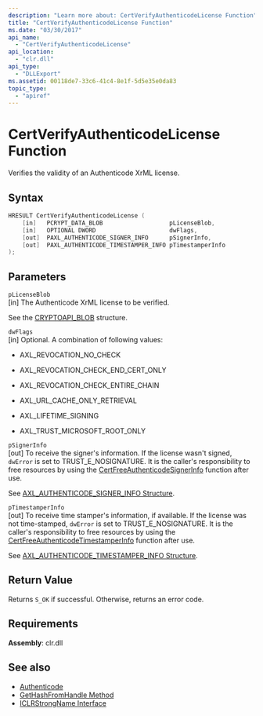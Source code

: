 ```yaml
---
description: "Learn more about: CertVerifyAuthenticodeLicense Function"
title: "CertVerifyAuthenticodeLicense Function"
ms.date: "03/30/2017"
api_name:
  - "CertVerifyAuthenticodeLicense"
api_location:
  - "clr.dll"
api_type:
  - "DLLExport"
ms.assetid: 00118de7-33c6-41c4-8e1f-5d5e35e0da83
topic_type: 
  - "apiref"
---
```

# CertVerifyAuthenticodeLicense Function

Verifies the validity of an Authenticode XrML license.

## Syntax

```cpp
HRESULT CertVerifyAuthenticodeLicense (
    [in]   PCRYPT_DATA_BLOB                   pLicenseBlob,
    [in]   OPTIONAL DWORD                     dwFlags,
    [out]  PAXL_AUTHENTICODE_SIGNER_INFO      pSignerInfo,
    [out]  PAXL_AUTHENTICODE_TIMESTAMPER_INFO pTimestamperInfo
);
```

## Parameters

 `pLicenseBlob`\
 [in] The Authenticode XrML license to be verified.

 See the [CRYPTOAPI_BLOB](/windows/win32/api/dpapi/ns-dpapi-crypt_integer_blob) structure.

 `dwFlags`\
 [in] Optional. A combination of following values:

- AXL_REVOCATION_NO_CHECK

- AXL_REVOCATION_CHECK_END_CERT_ONLY

- AXL_REVOCATION_CHECK_ENTIRE_CHAIN

- AXL_URL_CACHE_ONLY_RETRIEVAL

- AXL_LIFETIME_SIGNING

- AXL_TRUST_MICROSOFT_ROOT_ONLY

 `pSignerInfo`\
 [out] To receive the signer's information. If the license wasn't signed, `dwError` is set to TRUST_E_NOSIGNATURE. It is the caller's responsibility to free resources by using the [CertFreeAuthenticodeSignerInfo](certfreeauthenticodesignerinfo-function.md) function after use.

 See [AXL_AUTHENTICODE_SIGNER_INFO Structure](axl-authenticode-signer-info-structure.md).

 `pTimestamperInfo`\
 [out] To receive time stamper's information, if available. If the license was not time-stamped, `dwError` is set to TRUST_E_NOSIGNATURE. It is the caller's responsibility to free resources by using the [CertFreeAuthenticodeTimestamperInfo](certfreeauthenticodetimestamperinfo-function.md) function after use.

 See [AXL_AUTHENTICODE_TIMESTAMPER_INFO Structure](axl-authenticode-timestamper-info-structure.md).

## Return Value

 Returns `S_OK` if successful. Otherwise, returns an error code.

## Requirements

**Assembly**: clr.dll

## See also

- [Authenticode](index.md)
- [GetHashFromHandle Method](../hosting/iclrstrongname-gethashfromhandle-method.md)
- [ICLRStrongName Interface](../hosting/iclrstrongname-interface.md)
